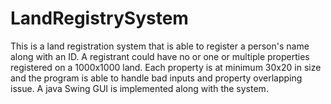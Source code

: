 # LandRegistrySystem
This is a land registration system that is able to register a person's name along with an ID. A registrant could have no or one or multiple properties registered on a 1000x1000 land. Each property is at minimum 30x20 in size and the program is able to handle bad inputs and property overlapping issue. A java Swing GUI is implemented along with the system.
